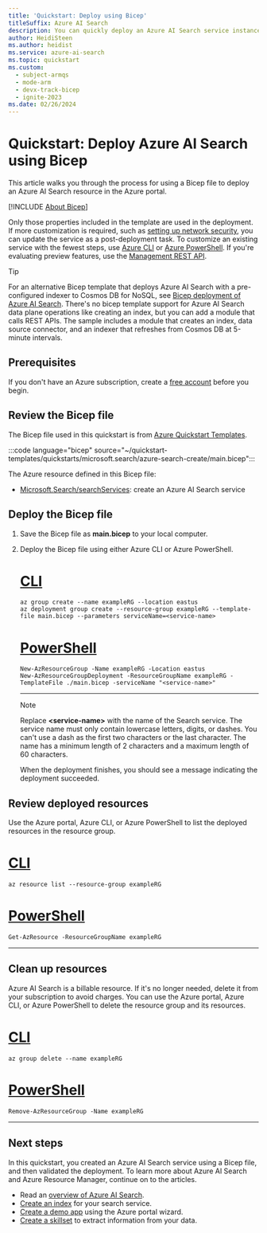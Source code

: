 ```yaml
---
title: 'Quickstart: Deploy using Bicep'
titleSuffix: Azure AI Search
description: You can quickly deploy an Azure AI Search service instance using Bicep.
author: HeidiSteen
ms.author: heidist
ms.service: azure-ai-search
ms.topic: quickstart
ms.custom:
  - subject-armqs
  - mode-arm
  - devx-track-bicep
  - ignite-2023
ms.date: 02/26/2024
---
```


# Quickstart: Deploy Azure AI Search using Bicep

This article walks you through the process for using a Bicep file to deploy an Azure AI Search resource in the Azure portal.

[!INCLUDE [About Bicep](~/reusable-content/ce-skilling/azure/includes/resource-manager-quickstart-bicep-introduction.md)]

Only those properties included in the template are used in the deployment. If more customization is required, such as [setting up network security](search-security-overview.md#network-security), you can update the service as a post-deployment task. To customize an existing service with the fewest steps, use [Azure CLI](search-manage-azure-cli.md) or [Azure PowerShell](search-manage-powershell.md). If you're evaluating preview features, use the [Management REST API](search-manage-rest.md).

> [!TIP]
> For an alternative Bicep template that deploys Azure AI Search with a pre-configured indexer to Cosmos DB for NoSQL, see [Bicep deployment of Azure AI Search](https://github.com/Azure-Samples/azure-search-deployment-template). There's no bicep template support for Azure AI Search data plane operations like creating an index, but you can add a module that calls REST APIs. The sample includes a module that creates an index, data source connector, and an indexer that refreshes from Cosmos DB at 5-minute intervals.

## Prerequisites

If you don't have an Azure subscription, create a [free account](https://azure.microsoft.com/free/?WT.mc_id=A261C142F) before you begin.

## Review the Bicep file

The Bicep file used in this quickstart is from [Azure Quickstart Templates](https://azure.microsoft.com/resources/templates/azure-search-create/).

:::code language="bicep" source="~/quickstart-templates/quickstarts/microsoft.search/azure-search-create/main.bicep":::

The Azure resource defined in this Bicep file:

- [Microsoft.Search/searchServices](/azure/templates/Microsoft.Search/searchServices): create an Azure AI Search service

## Deploy the Bicep file

1. Save the Bicep file as **main.bicep** to your local computer.
1. Deploy the Bicep file using either Azure CLI or Azure PowerShell.

    # [CLI](#tab/CLI)

    ```azurecli
    az group create --name exampleRG --location eastus
    az deployment group create --resource-group exampleRG --template-file main.bicep --parameters serviceName=<service-name>
    ```

    # [PowerShell](#tab/PowerShell)

    ```azurepowershell
    New-AzResourceGroup -Name exampleRG -Location eastus
    New-AzResourceGroupDeployment -ResourceGroupName exampleRG -TemplateFile ./main.bicep -serviceName "<service-name>"
    ```

    ---

    > [!NOTE]
    > Replace **\<service-name\>** with the name of the Search service. The service name must only contain lowercase letters, digits, or dashes. You can't use a dash as the first two characters or the last character. The name has a minimum length of 2 characters and a maximum length of 60 characters.

    When the deployment finishes, you should see a message indicating the deployment succeeded.

## Review deployed resources

Use the Azure portal, Azure CLI, or Azure PowerShell to list the deployed resources in the resource group.

# [CLI](#tab/CLI)

```azurecli-interactive
az resource list --resource-group exampleRG
```

# [PowerShell](#tab/PowerShell)

```azurepowershell-interactive
Get-AzResource -ResourceGroupName exampleRG
```

---

## Clean up resources

Azure AI Search is a billable resource. If it's no longer needed, delete it from your subscription to avoid charges. You can use the Azure portal, Azure CLI, or Azure PowerShell to delete the resource group and its resources.

# [CLI](#tab/CLI)

```azurecli-interactive
az group delete --name exampleRG
```

# [PowerShell](#tab/PowerShell)

```azurepowershell-interactive
Remove-AzResourceGroup -Name exampleRG
```

---

## Next steps

In this quickstart, you created an Azure AI Search service using a Bicep file, and then validated the deployment. To learn more about Azure AI Search and Azure Resource Manager, continue on to the articles.

- Read an [overview of Azure AI Search](search-what-is-azure-search.md).
- [Create an index](search-get-started-portal.md) for your search service.
- [Create a demo app](search-create-app-portal.md) using the Azure portal wizard.
- [Create a skillset](search-get-started-skillset.md) to extract information from your data.
